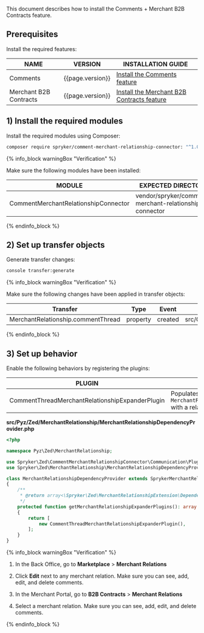 This document describes how to install the Comments + Merchant B2B Contracts feature.

## Prerequisites

Install the required features:

| NAME                                | VERSION          | INSTALLATION GUIDE                                                                                                                                                             |
|-------------------------------------|------------------|--------------------------------------------------------------------------------------------------------------------------------------------------------------------------------|
| Comments                            | {{page.version}} | [Install the Comments feature](/docs/pbc/all/cart-and-checkout/latest/base-shop/install-and-upgrade/install-features/install-the-comments-feature.html)              |
| Merchant B2B Contracts              | {{page.version}} | [Install the Merchant B2B Contracts feature](/docs/pbc/all/merchant-management/latest/base-shop/install-and-upgrade/install-the-merchant-b2b-contracts-feature.html) |

## 1) Install the required modules

Install the required modules using Composer:

```bash
composer require spryker/comment-merchant-relationship-connector: "^1.0.0" --update-with-dependencies
```

{% info_block warningBox "Verification" %}

Make sure the following modules have been installed:

| MODULE                               | EXPECTED DIRECTORY                                     |
|--------------------------------------|--------------------------------------------------------|
| CommentMerchantRelationshipConnector | vendor/spryker/comment-merchant-relationship-connector |

{% endinfo_block %}

## 2) Set up transfer objects

Generate transfer changes:

```bash
console transfer:generate
```

{% info_block warningBox "Verification" %}

Make sure the following changes have been applied in transfer objects:

| Transfer                           | Type     | Event   | Path                                                       |
|------------------------------------|----------|---------|------------------------------------------------------------|
| MerchantRelationship.commentThread | property | created | src/Generated/Shared/Transfer/MerchantRelationshipTransfer |

{% endinfo_block %}

## 3) Set up behavior

Enable the following behaviors by registering the plugins:

| PLUGIN                                          | SPECIFICATION                                                                       | PREREQUISITES | NAMESPACE                                                                                  |
|-------------------------------------------------|-------------------------------------------------------------------------------------|---------------|--------------------------------------------------------------------------------------------|
| CommentThreadMerchantRelationshipExpanderPlugin | Populates `MerchantRelationshipTransfer.commentThread` with a related comment thread. |               | Spryker\Zed\CommentMerchantRelationshipConnector\Communication\Plugin\MerchantRelationship |

**src/Pyz/Zed/MerchantRelationship/MerchantRelationshipDependencyProvider.php**

```php
<?php

namespace Pyz\Zed\MerchantRelationship;

use Spryker\Zed\CommentMerchantRelationshipConnector\Communication\Plugin\MerchantRelationship\CommentThreadMerchantRelationshipExpanderPlugin;
use Spryker\Zed\MerchantRelationship\MerchantRelationshipDependencyProvider as SprykerMerchantRelationshipDependencyProvider;

class MerchantRelationshipDependencyProvider extends SprykerMerchantRelationshipDependencyProvider
{
    /**
     * @return array<\Spryker\Zed\MerchantRelationshipExtension\Dependency\Plugin\MerchantRelationshipExpanderPluginInterface>
     */
    protected function getMerchantRelationshipExpanderPlugins(): array
    {
        return [
            new CommentThreadMerchantRelationshipExpanderPlugin(),
        ];
    }
}
```

{% info_block warningBox "Verification" %}

1. In the Back Office, go to **Marketplace** > **Merchant Relations**
2. Click **Edit** next to any merchant relation.
    Make sure you can see, add, edit, and delete comments.

1. In the Merchant Portal, go to **B2B Contracts** > **Merchant Relations**
2. Select a merchant relation.
    Make sure you can see, add, edit, and delete comments.

{% endinfo_block %}
